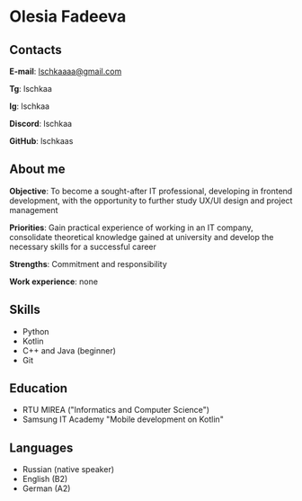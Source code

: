 # **Olesia Fadeeva**
## Contacts
**E-mail**: lschkaaaa@gmail.com

**Tg**: lschkaa

**Ig**: lschkaa

**Discord**: lschkaa

**GitHub**: lschkaas
## About me
**Objective**: To become a sought-after IT professional, developing in frontend development, with the opportunity to further study UX/UI design and project management

**Priorities**: Gain practical experience of working in an IT company, consolidate theoretical knowledge gained at university and develop the necessary skills for a successful career

**Strengths**: Commitment and responsibility

**Work experience**: none
## Skills
+ Python
+ Kotlin
+ C++ and Java (beginner)
+ Git

## Education
+ RTU MIREA ("Informatics and Computer Science")
+ Samsung IT Academy "Mobile development on Kotlin"

## Languages
+ Russian (native speaker)
+ English (B2)
+ German (A2)